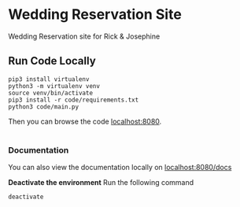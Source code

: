 # Wedding Reservation Site
Wedding Reservation site for Rick & Josephine

## Run Code Locally
```
pip3 install virtualenv
python3 -m virtualenv venv
source venv/bin/activate
pip3 install -r code/requirements.txt
python3 code/main.py
```
Then you can browse the code [localhost:8080](http://localhost:8080).<br /><br />

### Documentation ###
You can also view the documentation locally on [localhost:8080/docs](http://localhost:8080)


**Deactivate the environment** 
Run the following command
```
deactivate
```